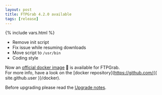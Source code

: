 ```yaml
---
layout: post
title: FTPGrab 4.2.0 available
tags: [release]
---
```

{% include vars.html %}

* Remove init script
* Fix issue while resuming downloads
* Move script to `/usr/bin`
* Coding style

Now an [official docker image](https://hub.docker.com/r/crazymax/ftpgrab/) 🐳 is available for FTPGrab.<br />
For more info, have a look on the [docker repository](https://github.com/{{ site.github.user }}/docker).

Before upgrading please read the [Upgrade notes](/doc/upgrade-notes/).
